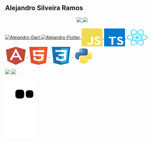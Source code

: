 ## Alejandro Silveira Ramos 

<div align="center">
  <a href="https://github.com/alejandrosilveiraramos">
  <img height="180em" src="https://github-readme-stats.vercel.app/api?username=alejandrosilveiraramos&show_icons=true&include_all_commits=true&count_private=true"/>
  <img height="180em" src="https://github-readme-stats.vercel.app/api/top-langs/?username=alejandrosilveiraramos&layout=compact&langs_count=7"/>
</div>
<div style="display: inline_block"><br>
  <img align="center" alt="Alejandro-Dart" height="60" width="70" 
  src="https://cdn.jsdelivr.net/gh/devicons/devicon/icons/dart/dart-original.svg">
<img align="center" alt="Alejandro-Flutter" height="60" width="70"  
  src="https://cdn.jsdelivr.net/gh/devicons/devicon/icons/flutter/flutter-original.svg">
  <img align="center" alt="Alejandro-Js" height="60" width="70" src="https://raw.githubusercontent.com/devicons/devicon/master/icons/javascript/javascript-plain.svg">
  <img align="center" alt="Aeljandro-Ts" height="60" width="70" src="https://raw.githubusercontent.com/devicons/devicon/master/icons/typescript/typescript-plain.svg">
  <img align="center" alt="Aeljandro-React" height="60" width="70" src="https://raw.githubusercontent.com/devicons/devicon/master/icons/react/react-original.svg">
    <img align="center" alt="Alejandro-Angular" height="60" width="70" src="https://raw.githubusercontent.com/devicons/devicon/master/icons/angularjs/angularjs-plain.svg">
  <img align="center" alt="Aeljandro-HTML" height="60" width="70" src="https://raw.githubusercontent.com/devicons/devicon/master/icons/html5/html5-original.svg">
  <img align="center" alt="Alejandro-CSS" height="60" width="70" src="https://raw.githubusercontent.com/devicons/devicon/master/icons/css3/css3-original.svg">
  <img align="center" alt="Alejandro-Python" height="60" width="70" src="https://raw.githubusercontent.com/devicons/devicon/master/icons/python/python-original.svg">

</br>  
          

  <a href = "mailto:alejandrosilveiraramos3@gmail.com"><img src="https://img.shields.io/badge/-Gmail-%23333?style=for-the-badge&logo=gmail&logoColor=white" target="_blank"></a>
  <a href="https://www.linkedin.com/in/alejandro-silveira-ramos/" target="_blank"><img src="https://img.shields.io/badge/-LinkedIn-%230077B5?style=for-the-badge&logo=linkedin&logoColor=white" target="_blank"></a> 
 
![Snake animation](https://github.com/alejandrosilveiraramos/alejandrosilveiraramos/blob/output/github-contribution-grid-snake.svg)
 
</div>
